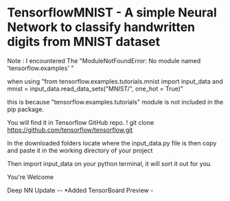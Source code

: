 # TensorflowMNIST - A simple Neural Network to classify handwritten digits from MNIST dataset

Note : I encountered The "ModuleNotFoundError: No module named 'tensorflow.examples' " 

when using "from tensorflow.examples.tutorials.mnist import input_data and mnist = input_data.read_data_sets("MNIST/", one_hot = True)"

this is because "tensorflow.examples.tutorials" module is not included in the pip package.

You will find it in Tensorflow GitHub repo. 
! git clone https://github.com/tensorflow/tensorflow.git

In the downloaded folders locate where the input_data.py file is then copy and paste it in the working directory of your project 

Then import input_data on your python terminal, it will sort it out for you. 

You're Welcome



Deep NN Update --
*Added TensorBoard Preview - 
